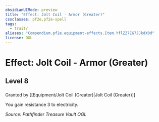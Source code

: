```yaml
---
obsidianUIMode: preview
title: "Effect: Jolt Coil - Armor (Greater)"
cssclasses: pf2e,pf2e-spell
tags:
  - trait/
aliases: "Compendium.pf2e.equipment-effects.Item.YflZZ7EG7JJkdX0d"
license: OGL
---
```

# Effect: Jolt Coil - Armor (Greater)
## Level 8
### 






Granted by [[Equipment/Jolt Coil (Greater)|Jolt Coil (Greater)]]

You gain resistance 3 to electricity.

*Source: Pathfinder Treasure Vault*
*OGL*